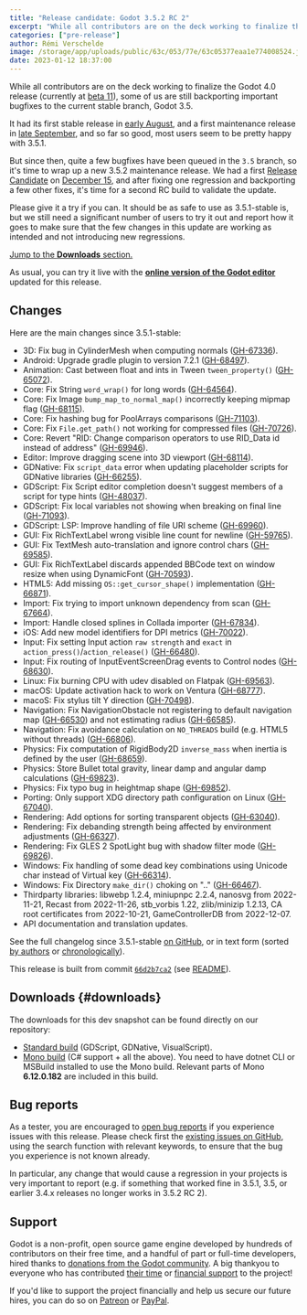 ```yaml
---
title: "Release candidate: Godot 3.5.2 RC 2"
excerpt: "While all contributors are on the deck working to finalize the Godot 4.0 release, some of us are still backporting important bugfixes to the current stable branch, Godot 3.5. We're getting ready to release 3.5.2, now with a second Release Candidate available for testing."
categories: ["pre-release"]
author: Rémi Verschelde
image: /storage/app/uploads/public/63c/053/77e/63c05377eaa1e774008524.jpg
date: 2023-01-12 18:37:00
---
```


While all contributors are on the deck working to finalize the Godot 4.0 release (currently at [beta 11](/article/dev-snapshot-godot-4-0-beta-11)), some of us are still backporting important bugfixes to the current stable branch, Godot 3.5.

It had its first stable release in [early August](/article/godot-3-5-cant-stop-wont-stop), and a first maintenance release in [late September](/article/maintenance-release-godot-3-5-1), and so far so good, most users seem to be pretty happy with 3.5.1.

But since then, quite a few bugfixes have been queued in the `3.5` branch, so it's time to wrap up a new 3.5.2 maintenance release. We had a first [Release Candidate](https://en.wikipedia.org/wiki/Software_release_life_cycle#Release_candidate) on [December 15](/release-candidate-godot-3-5-2-rc-1), and after fixing one regression and backporting a few other fixes, it's time for a second RC build to validate the update.

Please give it a try if you can. It should be as safe to use as 3.5.1-stable is, but we still need a significant number of users to try it out and report how it goes to make sure that the few changes in this update are working as intended and not introducing new regressions.

[Jump to the **Downloads** section.](#downloads)

As usual, you can try it live with the [**online version of the Godot editor**](https://editor.godotengine.org/releases/3.5.2.rc2/) updated for this release.

## Changes

Here are the main changes since 3.5.1-stable:

- 3D: Fix bug in CylinderMesh when computing normals ([GH-67336](https://github.com/godotengine/godot/pull/67336)).
- Android: Upgrade gradle plugin to version 7.2.1 ([GH-68497](https://github.com/godotengine/godot/pull/68497)).
- Animation: Cast between float and ints in Tween `tween_property()` ([GH-65072](https://github.com/godotengine/godot/pull/65072)).
- Core: Fix String `word_wrap()` for long words ([GH-64564](https://github.com/godotengine/godot/pull/64564)).
- Core: Fix Image `bump_map_to_normal_map()` incorrectly keeping mipmap flag ([GH-68115](https://github.com/godotengine/godot/pull/68115)).
- Core: Fix hashing bug for PoolArrays comparisons ([GH-71103](https://github.com/godotengine/godot/pull/71103)).
- Core: Fix `File.get_path()` not working for compressed files ([GH-70726](https://github.com/godotengine/godot/pull/70726)).
- Core: Revert "RID: Change comparison operators to use RID_Data id instead of address" ([GH-69946](https://github.com/godotengine/godot/pull/69946)).
- Editor: Improve dragging scene into 3D viewport ([GH-68114](https://github.com/godotengine/godot/pull/68114)).
- GDNative: Fix `script_data` error when updating placeholder scripts for GDNative libraries ([GH-66255](https://github.com/godotengine/godot/pull/66255)).
- GDScript: Fix Script editor completion doesn't suggest members of a script for type hints ([GH-48037](https://github.com/godotengine/godot/pull/48037)).
- GDScript: Fix local variables not showing when breaking on final line ([GH-71093](https://github.com/godotengine/godot/pull/71093)).
- GDScript: LSP: Improve handling of file URI scheme ([GH-69960](https://github.com/godotengine/godot/pull/69960)).
- GUI: Fix RichTextLabel wrong visible line count for newline ([GH-59765](https://github.com/godotengine/godot/pull/59765)).
- GUI: Fix TextMesh auto-translation and ignore control chars ([GH-69585](https://github.com/godotengine/godot/pull/69585)).
- GUI: Fix RichTextLabel discards appended BBCode text on window resize when using DynamicFont ([GH-70593](https://github.com/godotengine/godot/pull/70593)).
- HTML5: Add missing `OS::get_cursor_shape()` implementation ([GH-66871](https://github.com/godotengine/godot/pull/66871)).
- Import: Fix trying to import unknown dependency from scan ([GH-67664](https://github.com/godotengine/godot/pull/67664)).
- Import: Handle closed splines in Collada importer ([GH-67834](https://github.com/godotengine/godot/pull/67834)).
- iOS: Add new model identifiers for DPI metrics ([GH-70022](https://github.com/godotengine/godot/pull/70022)).
- Input: Fix setting Input action `raw strength` and `exact` in `action_press()`/`action_release()` ([GH-66480](https://github.com/godotengine/godot/pull/66480)).
- Input: Fix routing of InputEventScreenDrag events to Control nodes ([GH-68630](https://github.com/godotengine/godot/pull/68630)).
- Linux: Fix burning CPU with udev disabled on Flatpak ([GH-69563](https://github.com/godotengine/godot/pull/69563)).
- macOS: Update activation hack to work on Ventura ([GH-68777](https://github.com/godotengine/godot/pull/68777)).
- macoS: Fix stylus tilt Y direction ([GH-70498](https://github.com/godotengine/godot/pull/70498)).
- Navigation: Fix NavigationObstacle not registering to default navigation map ([GH-66530](https://github.com/godotengine/godot/pull/66530)) and not estimating radius ([GH-66585](https://github.com/godotengine/godot/pull/66585)).
- Navigation: Fix avoidance calculation on `NO_THREADS` build (e.g. HTML5 without threads) ([GH-66806](https://github.com/godotengine/godot/pull/66806)).
- Physics: Fix computation of RigidBody2D `inverse_mass` when inertia is defined by the user ([GH-68659](https://github.com/godotengine/godot/pull/68659)).
- Physics: Store Bullet total gravity, linear damp and angular damp calculations ([GH-69823](https://github.com/godotengine/godot/pull/69823)).
- Physics: Fix typo bug in heightmap shape ([GH-69852](https://github.com/godotengine/godot/pull/69852)).
- Porting: Only support XDG directory path configuration on Linux ([GH-67040](https://github.com/godotengine/godot/pull/67040)).
- Rendering: Add options for sorting transparent objects ([GH-63040](https://github.com/godotengine/godot/pull/63040)).
- Rendering: Fix debanding strength being affected by environment adjustments ([GH-66327](https://github.com/godotengine/godot/pull/66327)).
- Rendering: Fix GLES 2 SpotLight bug with shadow filter mode ([GH-69826](https://github.com/godotengine/godot/pull/69826)).
- Windows: Fix handling of some dead key combinations using Unicode char instead of Virtual key ([GH-66314](https://github.com/godotengine/godot/pull/66314)).
- Windows: Fix Directory `make_dir()` choking on ".." ([GH-66467](https://github.com/godotengine/godot/pull/66467)).
- Thirdparty libraries: libwebp 1.2.4, miniupnpc 2.2.4, nanosvg from 2022-11-21, Recast from 2022-11-26, stb_vorbis 1.22, zlib/minizip 1.2.13, CA root certificates from 2022-10-21, GameControllerDB from 2022-12-07.
- API documentation and translation updates.

See the full changelog since 3.5.1-stable [on GitHub](https://github.com/godotengine/godot/compare/3.5.1-stable...66d2b7ca2b29b098cc5e310a5dd7a1d4fd03231d), or in text form (sorted [by authors](https://github.com/godotengine/godot-builds/releases/3.5.2-rc1/Godot_v3.5.2-rc1_changelog_authors.txt) or [chronologically](https://downloads.tuxfamily.org/godotengine/3.5.2-rc1-Godot_v3.5.2-rc1_changelog_chrono.txt)).

This release is built from commit [`66d2b7ca2`](https://github.com/godotengine/godot/commit/66d2b7ca2b29b098cc5e310a5dd7a1d4fd03231d) (see [README](https://github.com/godotengine/godot-builds/releases/3.5.2-rc2README.txt)).

## Downloads {#downloads}

The downloads for this dev snapshot can be found directly on our repository:

- [Standard build](https://github.com/godotengine/godot-builds/releases/3.5.2-rc2) (GDScript, GDNative, VisualScript).
- [Mono build](https://github.com/godotengine/godot-builds/releases/3.5.2-rc2) (C# support + all the above). You need to have dotnet CLI or MSBuild installed to use the Mono build. Relevant parts of Mono **6.12.0.182** are included in this build.

## Bug reports

As a tester, you are encouraged to [open bug reports](https://github.com/godotengine/godot/issues) if you experience issues with this release. Please check first the [existing issues on GitHub](https://github.com/godotengine/godot/issues), using the search function with relevant keywords, to ensure that the bug you experience is not known already.

In particular, any change that would cause a regression in your projects is very important to report (e.g. if something that worked fine in 3.5.1, 3.5, or earlier 3.4.x releases no longer works in 3.5.2 RC 2).

## Support

Godot is a non-profit, open source game engine developed by hundreds of contributors on their free time, and a handful of part or full-time developers, hired thanks to [donations from the Godot community](/donate). A big thankyou to everyone who has contributed [their time](https://github.com/godotengine/godot/blob/master/AUTHORS.md) or [financial support](https://github.com/godotengine/godot/blob/master/DONORS.md) to the project!

If you'd like to support the project financially and help us secure our future hires, you can do so on [Patreon](https://www.patreon.com/godotengine) or [PayPal](/donate).
